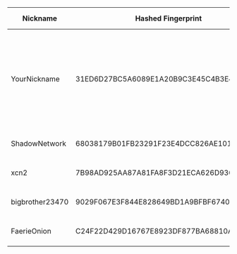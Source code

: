 | Nickname |  Hashed Fingerprint	| Or Addresses | Contact | Running | Flags | Last Seen | First Seen | Last Restarted | Advertised Bandwidth | Platform | Version | Version Status | Recommended Version | Verified hostnames | Exit policy |
|---|---|---|---|---|---|---|---|---|---|---|---|---|---|---|---|
|YourNickname | 31ED6D27BC5A6089E1A20B9C3E45C4B3E4EA51AA | ["69.62.120.155:443","[2a02:4780:41:a921::1]:443"] | Anonymous <nobody AT example DOT com> | true | Exit, Fast, Running, V2Dir, Valid | 2025-10-12 13:00:00 | 2025-10-12 11:00:00 | 2025-10-12 10:17:23 | 277504 | Tor 0.4.8.19 on Linux | 0.4.8.19 | recommended | true | ["srv756455.hstgr.cloud"] | ["reject 0.0.0.0/8:*","reject 169.254.0.0/16:*","reject 127.0.0.0/8:*","reject 192.168.0.0/16:*","reject 10.0.0.0/8:*","reject 172.16.0.0/12:*","reject 69.62.120.155:*","reject *:25","reject *:465","reject *:587","accept *:*"]|
|ShadowNetwork | 68038179B01FB23291F23E4DCC826AE101F5EA61 | ["161.230.71.100:9001"] | userutility@protonmail.com | true | Running, V2Dir, Valid | 2025-10-12 13:00:00 | 2025-10-12 04:00:00 | 2025-10-12 03:19:43 | 0 | Tor 0.4.8.19 on Linux | 0.4.8.19 | recommended | true | N/A | ["reject *:*"]|
|xcn2 | 7B98AD925AA87A81FA8F3D21ECA626D930CCB39F | ["88.214.56.223:443"] | Random Person nobody@tor.org | true | Running, V2Dir, Valid | 2025-10-12 13:00:00 | 2025-10-12 08:00:00 | 2025-10-12 07:17:32 | 0 | Tor 0.4.8.14 on Linux | 0.4.8.14 | recommended | true | ["yellow-swan-76573.zap.cloud"] | ["reject *:*"]|
|bigbrother23470 | 9029F067E3F844E828649BD1A9BFBF6740FE5C0C | ["82.66.10.17:9002","[2a01:e0a:3e0:6c31:e219:c5b9:ca08:dc50]:9002"] | Random Person <tor AT conti dash usa dot net> | true | Running, V2Dir, Valid | 2025-10-12 13:00:00 | 2025-10-12 08:00:00 | 2025-10-12 07:41:53 | 0 | Tor 0.4.8.10 on Linux | 0.4.8.10 | recommended | true | N/A | ["reject *:*"]|
|FaerieOnion | C24F22D429D16767E8923DF877BA68810A983937 | ["119.17.158.221:15151"] | N/A | true | Running, V2Dir, Valid | 2025-10-12 13:00:00 | 2025-10-12 07:00:00 | 2025-10-12 10:42:17 | 286720 | Tor 0.4.8.18 on Linux | 0.4.8.18 | recommended | true | ["119-17-158-221.77119e.mel.static.aussiebb.net"] | ["reject *:*"]|
